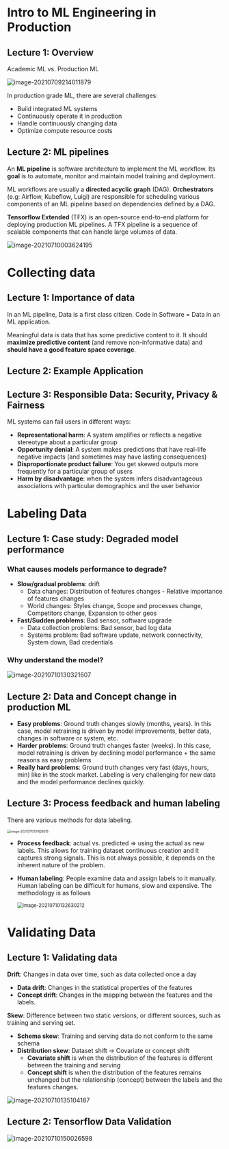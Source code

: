 # Intro to ML Engineering in Production

## Lecture 1: Overview

Academic ML vs. Production ML

![image-20210709214011879](../../_assets/C2W1/image-20210709214011879.png)

In production grade ML, there are several challenges:

- Build integrated ML systems
- Continuously operate it in production
- Handle continuously changing data
- Optimize compute resource costs

## Lecture 2: ML pipelines

An **ML pipeline** is  software architecture to implement the ML workflow. Its **goal** is to automate, monitor and maintain model training and deployment.

ML workflows are usually a **directed acyclic graph** (DAG). **Orchestrators** (e.g: Airflow, Kubeflow, Luigi) are responsible for scheduling various components of an ML pipeline based on dependencies defined by a DAG.

**Tensorflow Extended** (TFX) is an open-source end-to-end platform for deploying production ML pipelines. A TFX pipeline is a sequence of  scalable components that can handle large volumes of data.

![image-20210710003624195](../../_assets/C2W1/image-20210710003624195.png)



# Collecting data

## Lecture 1: Importance of data

In an ML pipeline, Data is a first class citizen. Code in Software = Data in an ML application.

Meaningful data is data that has some predictive content to it. It should **maximize predictive content** (and remove non-informative data) and **should have a good feature space coverage**.

## Lecture 2: Example Application

## Lecture 3: Responsible Data: Security, Privacy & Fairness

ML systems can fail users in different ways:

- **Representational harm**: A system amplifies or reflects a negative stereotype about a particular group
- **Opportunity denial**: A system makes predictions that have real-life negative impacts (and sometimes may have lasting consequences)
- **Disproportionate product failure**: You get skewed outputs more frequently for a particular group of users
- **Harm by disadvantage**: when the system infers disadvantageous associations with particular demographics and the user behavior

# Labeling Data

## Lecture 1: Case study: Degraded model performance

### What causes models performance to degrade?

- **Slow/gradual problems**: drift
  - Data changes: Distribution of features changes - Relative importance of features changes
  - World changes: Styles change, Scope and processes change, Competitors change, Expansion to other geos
- **Fast/Sudden problems**: Bad sensor, software upgrade
  - Data collection problems: Bad sensor, bad log data
  - Systems problem: Bad software update, network connectivity, System down, Bad credentials

### Why understand the model?

![image-20210710130321607](../../_assets/C2W1/image-20210710130321607.png)



## Lecture 2: Data and Concept change in production ML

- **Easy problems**: Ground truth changes slowly (months, years). In this case, model retraining is driven by model improvements, better data, changes in software or system, etc.
- **Harder problems**: Ground truth changes faster (weeks). In this case, model retraining is driven by declining model performance + the same reasons as easy problems
- **Really hard problems**: Ground truth changes very fast (days, hours, min) like in the stock market. Labeling is very challenging for new data and the model performance declines quickly.

## Lecture 3: Process feedback and human labeling

There are various methods for data labeling.

<img src="../../_assets/C2W1/image-20210710131628315.png" alt="image-20210710131628315" style="zoom: 50%;" />

- **Process feedback**: actual vs. predicted => using the actual as new labels. This allows for training dataset continuous creation and it captures strong signals. This is not always possible, it depends on the inherent nature of the problem.

- **Human labeling**: People examine data and assign labels to it manually. Human labeling can be difficult for humans, slow and expensive. The methodology is as follows

  <img src="../../_assets/C2W1/image-20210710132630212.png" alt="image-20210710132630212" style="zoom: 80%;" />

# Validating Data

## Lecture 1: Validating data

**Drift**: Changes in data over time, such as data collected once a day

- **Data drift**: Changes in the statistical properties of the features
- **Concept drift**: Changes in the mapping between the features and the labels.

**Skew**: Difference between two static versions, or different sources, such as training and serving set.

- **Schema skew**: Training and serving data do not conform to the same schema
- **Distribution skew**: Dataset shift -> Covariate or concept shift
  - **Covariate shift** is when the distribution of the features is different between the training and serving
  - **Concept shift** is when the distribution of the features remains unchanged but the relationship (concept) between the labels and the features changes.

![image-20210710135104187](../../_assets/C2W1/image-20210710135104187.png)



## Lecture 2: Tensorflow Data Validation

![image-20210710150026598](../../_assets/C2W1/image-20210710150026598.png)


